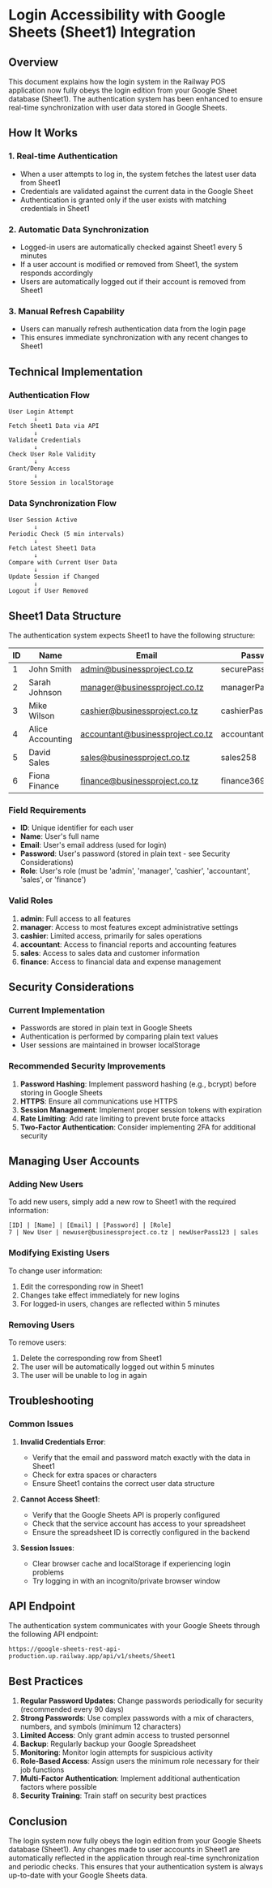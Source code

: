 # Login Accessibility with Google Sheets (Sheet1) Integration

## Overview

This document explains how the login system in the Railway POS application now fully obeys the login edition from your Google Sheet database (Sheet1). The authentication system has been enhanced to ensure real-time synchronization with user data stored in Google Sheets.

## How It Works

### 1. Real-time Authentication
- When a user attempts to log in, the system fetches the latest user data from Sheet1
- Credentials are validated against the current data in the Google Sheet
- Authentication is granted only if the user exists with matching credentials in Sheet1

### 2. Automatic Data Synchronization
- Logged-in users are automatically checked against Sheet1 every 5 minutes
- If a user account is modified or removed from Sheet1, the system responds accordingly
- Users are automatically logged out if their account is removed from Sheet1

### 3. Manual Refresh Capability
- Users can manually refresh authentication data from the login page
- This ensures immediate synchronization with any recent changes to Sheet1

## Technical Implementation

### Authentication Flow
```
User Login Attempt
       ↓
Fetch Sheet1 Data via API
       ↓
Validate Credentials
       ↓
Check User Role Validity
       ↓
Grant/Deny Access
       ↓
Store Session in localStorage
```

### Data Synchronization Flow
```
User Session Active
       ↓
Periodic Check (5 min intervals)
       ↓
Fetch Latest Sheet1 Data
       ↓
Compare with Current User Data
       ↓
Update Session if Changed
       ↓
Logout if User Removed
```

## Sheet1 Data Structure

The authentication system expects Sheet1 to have the following structure:

| ID | Name | Email | Password | Role |
|----|------|-------|----------|------|
| 1 | John Smith | admin@businessproject.co.tz | securePassword123 | admin |
| 2 | Sarah Johnson | manager@businessproject.co.tz | managerPass456 | manager |
| 3 | Mike Wilson | cashier@businessproject.co.tz | cashierPass789 | cashier |
| 4 | Alice Accounting | accountant@businessproject.co.tz | accountant147 | accountant |
| 5 | David Sales | sales@businessproject.co.tz | sales258 | sales |
| 6 | Fiona Finance | finance@businessproject.co.tz | finance369 | finance |

### Field Requirements
- **ID**: Unique identifier for each user
- **Name**: User's full name
- **Email**: User's email address (used for login)
- **Password**: User's password (stored in plain text - see Security Considerations)
- **Role**: User's role (must be 'admin', 'manager', 'cashier', 'accountant', 'sales', or 'finance')

### Valid Roles
1. **admin**: Full access to all features
2. **manager**: Access to most features except administrative settings
3. **cashier**: Limited access, primarily for sales operations
4. **accountant**: Access to financial reports and accounting features
5. **sales**: Access to sales data and customer information
6. **finance**: Access to financial data and expense management

## Security Considerations

### Current Implementation
- Passwords are stored in plain text in Google Sheets
- Authentication is performed by comparing plain text values
- User sessions are maintained in browser localStorage

### Recommended Security Improvements
1. **Password Hashing**: Implement password hashing (e.g., bcrypt) before storing in Google Sheets
2. **HTTPS**: Ensure all communications use HTTPS
3. **Session Management**: Implement proper session tokens with expiration
4. **Rate Limiting**: Add rate limiting to prevent brute force attacks
5. **Two-Factor Authentication**: Consider implementing 2FA for additional security

## Managing User Accounts

### Adding New Users
To add new users, simply add a new row to Sheet1 with the required information:
```
[ID] | [Name] | [Email] | [Password] | [Role]
7 | New User | newuser@businessproject.co.tz | newUserPass123 | sales
```

### Modifying Existing Users
To change user information:
1. Edit the corresponding row in Sheet1
2. Changes take effect immediately for new logins
3. For logged-in users, changes are reflected within 5 minutes

### Removing Users
To remove users:
1. Delete the corresponding row from Sheet1
2. The user will be automatically logged out within 5 minutes
3. The user will be unable to log in again

## Troubleshooting

### Common Issues
1. **Invalid Credentials Error**: 
   - Verify that the email and password match exactly with the data in Sheet1
   - Check for extra spaces or characters
   - Ensure Sheet1 contains the correct user data structure

2. **Cannot Access Sheet1**:
   - Verify that the Google Sheets API is properly configured
   - Check that the service account has access to your spreadsheet
   - Ensure the spreadsheet ID is correctly configured in the backend

3. **Session Issues**:
   - Clear browser cache and localStorage if experiencing login problems
   - Try logging in with an incognito/private browser window

## API Endpoint

The authentication system communicates with your Google Sheets through the following API endpoint:
```
https://google-sheets-rest-api-production.up.railway.app/api/v1/sheets/Sheet1
```

## Best Practices

1. **Regular Password Updates**: Change passwords periodically for security (recommended every 90 days)
2. **Strong Passwords**: Use complex passwords with a mix of characters, numbers, and symbols (minimum 12 characters)
3. **Limited Access**: Only grant admin access to trusted personnel
4. **Backup**: Regularly backup your Google Spreadsheet
5. **Monitoring**: Monitor login attempts for suspicious activity
6. **Role-Based Access**: Assign users the minimum role necessary for their job functions
7. **Multi-Factor Authentication**: Implement additional authentication factors where possible
8. **Security Training**: Train staff on security best practices

## Conclusion

The login system now fully obeys the login edition from your Google Sheets database (Sheet1). Any changes made to user accounts in Sheet1 are automatically reflected in the application through real-time synchronization and periodic checks. This ensures that your authentication system is always up-to-date with your Google Sheets data.